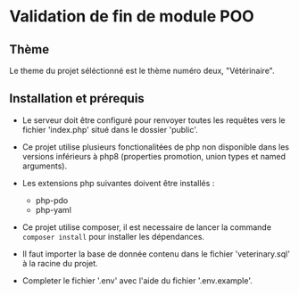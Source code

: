 # Validation de fin de module POO

## Thème

Le theme du projet séléctionné est le thème numéro deux, "Vétérinaire".

## Installation et prérequis

- Le serveur doit être configuré pour renvoyer toutes les requêtes vers le fichier 'index.php' situé dans le dossier 'public'.

- Ce projet utilise plusieurs fonctionalitées de php non disponible dans les versions inférieurs à php8 (properties promotion, union types et named arguments).

- Les extensions php suivantes doivent être installés :
	- php-pdo
	- php-yaml

- Ce projet utilise composer, il est necessaire de lancer la commande ```composer install``` pour installer les dépendances.

- Il faut importer la base de donnée contenu dans le fichier 'veterinary.sql' à la racine du projet.

- Completer le fichier '.env' avec l'aide du fichier '.env.example'.
